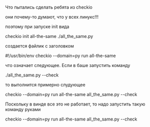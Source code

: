 Что пытались сделать ребята из checkio

они почему-то думают, что у всех линукс!!!

поэтому при запуске init вида

checkio init all-the-same ./all_the_same.py

создается файлик с заголовком

#!/usr/bin/env checkio --domain=py run all-the-same

что означает следующее. Если в баше запустить команду

./all_the_same.py --check

то выполнится примерно слудующее

checkio --domain=py run all-the-same all_the_same.py --check


Поскольку в винде все это не работает, то надо запустить такую команду руками

checkio --domain=py run all-the-same all_the_same.py --check